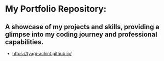 # My Portfolio Repository:

## A showcase of my projects and skills, providing a glimpse into my coding journey and professional capabilities.

- https://tyagi-achint.github.io/
